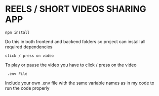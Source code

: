 # REELS / SHORT VIDEOS SHARING APP
 

`npm install`

Do this in both frontend and backend folders so project can install all required dependencies


` click / press on video `


To play or pause the video you have to click / press on the video


` .env File`

Include your own .env file with the same variable names as in my code to run the code properly
